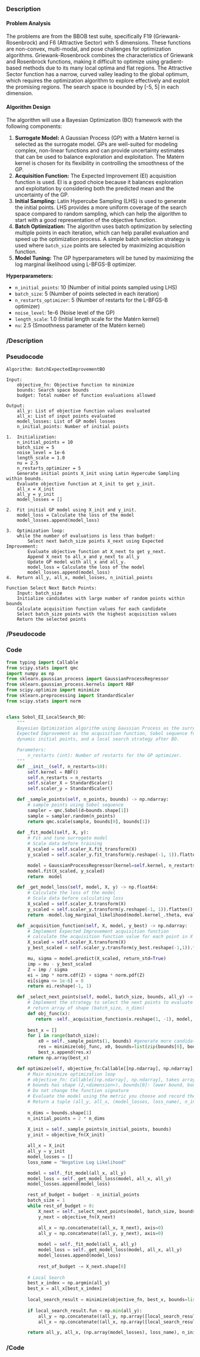### Description
#### Problem Analysis
The problems are from the BBOB test suite, specifically F19 (Griewank-Rosenbrock) and F6 (Attractive Sector) with 5 dimensions. These functions are non-convex, multi-modal, and pose challenges for optimization algorithms. Griewank-Rosenbrock combines the characteristics of Griewank and Rosenbrock functions, making it difficult to optimize using gradient-based methods due to its many local optima and flat regions. The Attractive Sector function has a narrow, curved valley leading to the global optimum, which requires the optimization algorithm to explore effectively and exploit the promising regions. The search space is bounded by [-5, 5] in each dimension.

#### Algorithm Design
The algorithm will use a Bayesian Optimization (BO) framework with the following components:
1.  **Surrogate Model:** A Gaussian Process (GP) with a Matérn kernel is selected as the surrogate model. GPs are well-suited for modeling complex, non-linear functions and can provide uncertainty estimates that can be used to balance exploration and exploitation. The Matérn kernel is chosen for its flexibility in controlling the smoothness of the GP.
2.  **Acquisition Function:** The Expected Improvement (EI) acquisition function is used. EI is a good choice because it balances exploration and exploitation by considering both the predicted mean and the uncertainty of the GP.
3.  **Initial Sampling:** Latin Hypercube Sampling (LHS) is used to generate the initial points. LHS provides a more uniform coverage of the search space compared to random sampling, which can help the algorithm to start with a good representation of the objective function.
4.  **Batch Optimization:** The algorithm uses batch optimization by selecting multiple points in each iteration, which can help parallel evaluation and speed up the optimization process. A simple batch selection strategy is used where `batch_size` points are selected by maximizing acquisition function.
5. **Model Tuning:** The GP hyperparameters will be tuned by maximizing the log marginal likelihood using L-BFGS-B optimizer.

**Hyperparameters:**
*   `n_initial_points`: 10 (Number of initial points sampled using LHS)
*   `batch_size`: 5 (Number of points selected in each iteration)
*   `n_restarts_optimizer`: 5 (Number of restarts for the L-BFGS-B optimizer)
*   `noise_level`: 1e-6 (Noise level of the GP)
*   `length_scale`: 1.0 (Initial length scale for the Matérn kernel)
*   `nu`: 2.5 (Smoothness parameter of the Matérn kernel)

### /Description

### Pseudocode
```
Algorithm: BatchExpectedImprovementBO

Input:
    objective_fn: Objective function to minimize
    bounds: Search space bounds
    budget: Total number of function evaluations allowed

Output:
    all_y: List of objective function values evaluated
    all_x: List of input points evaluated
    model_losses: List of GP model losses
    n_initial_points: Number of initial points

1.  Initialization:
    n_initial_points = 10
    batch_size = 5
    noise_level = 1e-6
    length_scale = 1.0
    nu = 2.5
    n_restarts_optimizer = 5
    Generate initial points X_init using Latin Hypercube Sampling within bounds.
    Evaluate objective function at X_init to get y_init.
    all_x = X_init
    all_y = y_init
    model_losses = []

2.  Fit initial GP model using X_init and y_init.
    model_loss = Calculate the loss of the model
    model_losses.append(model_loss)

3.  Optimization loop:
    while the number of evaluations is less than budget:
        Select next batch_size points X_next using Expected Improvement:
        Evaluate objective function at X_next to get y_next.
        Append X_next to all_x and y_next to all_y
        Update GP model with all_x and all_y.
        model_loss = Calculate the loss of the model
        model_losses.append(model_loss)
4.  Return all_y, all_x, model_losses, n_initial_points

Function Select Next Batch Points:
    Input: batch_size
    Initialize candidates with large number of random points within bounds
    Calculate acquisition function values for each candidate
    Select batch_size points with the highest acquisition values
    Return the selected points
```
### /Pseudocode

### Code
```python
from typing import Callable
from scipy.stats import qmc
import numpy as np
from sklearn.gaussian_process import GaussianProcessRegressor
from sklearn.gaussian_process.kernels import RBF
from scipy.optimize import minimize
from sklearn.preprocessing import StandardScaler
from scipy.stats import norm


class Sobol_EI_LocalSearch_BO:
    """
    Bayesian Optimization algorithm using Gaussian Process as the surrogate model,
    Expected Improvement as the acquisition function, Sobol sequence for initial points,
    dynamic initial points, and a local search strategy after BO.

    Parameters:
        n_restarts (int): Number of restarts for the GP optimizer.
    """
    def __init__(self, n_restarts=10):
        self.kernel = RBF()
        self.n_restarts = n_restarts
        self.scaler_X = StandardScaler()
        self.scaler_y = StandardScaler()

    def _sample_points(self, n_points, bounds) -> np.ndarray:
        # sample points using Sobol sequence
        sampler = qmc.Sobol(d=bounds.shape[1])
        sample = sampler.random(n_points)
        return qmc.scale(sample, bounds[0], bounds[1])
    
    def _fit_model(self, X, y):
        # Fit and tune surrogate model 
        # Scale data before training
        X_scaled = self.scaler_X.fit_transform(X)
        y_scaled = self.scaler_y.fit_transform(y.reshape(-1, 1)).flatten()

        model = GaussianProcessRegressor(kernel=self.kernel, n_restarts_optimizer=self.n_restarts)
        model.fit(X_scaled, y_scaled)
        return  model

    def _get_model_loss(self, model, X, y) -> np.float64:
        # Calculate the loss of the model
        # Scale data before calculating loss
        X_scaled = self.scaler_X.transform(X)
        y_scaled = self.scaler_y.transform(y.reshape(-1, 1)).flatten()
        return -model.log_marginal_likelihood(model.kernel_.theta, eval_gradient=False)

    def _acquisition_function(self, X, model, y_best) -> np.ndarray:
        # Implement Expected Improvement acquisition function 
        # calculate the acquisition function value for each point in X
        X_scaled = self.scaler_X.transform(X)
        y_best_scaled = self.scaler_y.transform(y_best.reshape(-1,1)).flatten()[0]

        mu, sigma = model.predict(X_scaled, return_std=True)
        imp = mu - y_best_scaled
        Z = imp / sigma
        ei = imp * norm.cdf(Z) + sigma * norm.pdf(Z)
        ei[sigma <= 1e-6] = 0
        return ei.reshape(-1, 1)

    def _select_next_points(self, model, batch_size, bounds, all_y) -> np.ndarray:
        # Implement the strategy to select the next points to evaluate
        # return array of shape (batch_size, n_dims)
        def obj_func(x):
           return -self._acquisition_function(x.reshape(1, -1), model, np.min(all_y))[0]
        
        best_x = []
        for i in range(batch_size):
            x0 = self._sample_points(1, bounds) #generate more candidates
            res = minimize(obj_func, x0, bounds=list(zip(bounds[0], bounds[1])), method='L-BFGS-B')
            best_x.append(res.x)
        return np.array(best_x)

    def optimize(self, objective_fn:Callable[[np.ndarray], np.ndarray], bounds:np.ndarray, budget:int) -> tuple[np.ndarray, np.ndarray, tuple[np.ndarray, str], int]:
        # Main minimize optimization loop
        # objective_fn: Callable[[np.ndarray], np.ndarray], takes array of shape (n_points, n_dims) and returns array of shape (n_points, 1).
        # bounds has shape (2,<dimension>), bounds[0]: lower bound, bounds[1]: upper bound
        # Do not change the function signature
        # Evaluate the model using the metric you choose and record the value as model_loss after each training. the size of the model_loss should be equal to the number of iterations plus one for the fit on initial points.
        # Return a tuple (all_y, all_x, (model_losses, loss_name), n_initial_points)
        
        n_dims = bounds.shape[1]
        n_initial_points = 2 * n_dims
        
        X_init = self._sample_points(n_initial_points, bounds)
        y_init = objective_fn(X_init)

        all_x = X_init
        all_y = y_init
        model_losses = []
        loss_name = "Negative Log Likelihood"

        model = self._fit_model(all_x, all_y)
        model_loss = self._get_model_loss(model, all_x, all_y)
        model_losses.append(model_loss)

        rest_of_budget = budget - n_initial_points
        batch_size = 1
        while rest_of_budget > 0:
            X_next = self._select_next_points(model, batch_size, bounds, all_y)
            y_next = objective_fn(X_next)

            all_x = np.concatenate((all_x, X_next), axis=0)
            all_y = np.concatenate((all_y, y_next), axis=0)
            
            model = self._fit_model(all_x, all_y)
            model_loss = self._get_model_loss(model, all_x, all_y)
            model_losses.append(model_loss)
           
            rest_of_budget -= X_next.shape[0]
        
        # Local Search
        best_x_index = np.argmin(all_y)
        best_x = all_x[best_x_index]
        
        local_search_result = minimize(objective_fn, best_x, bounds=list(zip(bounds[0], bounds[1])), method='L-BFGS-B')
        
        if local_search_result.fun < np.min(all_y):
            all_y = np.concatenate((all_y, np.array([local_search_result.fun])), axis=0)
            all_x = np.concatenate((all_x, np.array([local_search_result.x])), axis=0)

        return all_y, all_x, (np.array(model_losses), loss_name), n_initial_points

```
### /Code
